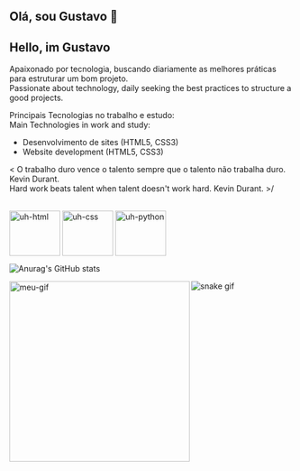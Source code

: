 ## Olá, sou Gustavo 🥽  
## Hello, im Gustavo
 
Apaixonado por tecnologia, buscando diariamente as melhores práticas para estruturar um bom projeto.  
Passionate about technology, daily seeking the best practices to structure a good projects.

 Principais Tecnologias no trabalho e estudo:  
 Main Technologies in work and study:  

* Desenvolvimento de sites (HTML5, CSS3)   
* Website development (HTML5, CSS3)  

< O trabalho duro vence o talento sempre que o talento não trabalha duro. Kevin Durant.   
 Hard work beats talent when talent doesn't work hard. Kevin Durant. >/
 
<div style="display: inline_block"><br>
<img align="center" alt="uh-html" height="80" width="90" src="https://cdn.jsdelivr.net/gh/devicons/devicon/icons/html5/html5-original.svg" />
<img align="center" alt="uh-css" height="80" width="90" src="https://cdn.jsdelivr.net/gh/devicons/devicon/icons/css3/css3-original.svg" />
<img align="center" alt="uh-python" height="80" width="90" src="https://cdn.jsdelivr.net/gh/devicons/devicon/icons/python/python-original.svg" />
<div>





 ![Anurag's GitHub stats](https://github-readme-stats.vercel.app/api?username=uhlick&show_icons=true&theme=radical)
 
 <img align="left" alt="meu-gif" height="320" width="320" src="https://share-cdn.picrew.me/shareImg/org/202111/338224_RoOengPE.png">
 
 ![snake gif](https://github.com/uhlick/uhlick/blob/output/github-contribution-grid-snake.gif)

